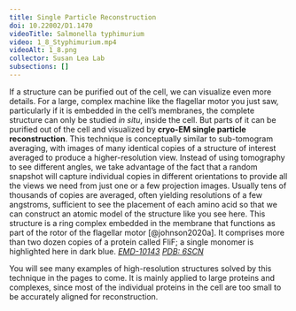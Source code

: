 ```yaml
---
title: Single Particle Reconstruction
doi: 10.22002/D1.1470
videoTitle: Salmonella typhimurium
video: 1_8_Styphimurium.mp4
videoAlt: 1_8.png
collector: Susan Lea Lab
subsections: []
---
```


If a structure can be purified out of the cell, we can visualize even more details. For a large, complex machine like the flagellar motor you just saw, particularly if it is embedded in the cell’s membranes, the complete structure can only be studied *in situ*, inside the cell. But parts of it can be purified out of the cell and visualized by **cryo-EM single particle reconstruction**. This technique is conceptually similar to sub-tomogram averaging, with images of many identical copies of a structure of interest  averaged to produce a higher-resolution view. Instead of using tomography to see different angles, we take advantage of the fact that a random snapshot will capture individual copies in different orientations to provide all the views we need from just one or a few projection images. Usually tens of thousands of copies are averaged, often yielding resolutions of a few angstroms, sufficient to see the placement of each amino acid so that we can construct an atomic model of the structure like you see here. This structure is a ring complex embedded in the membrane that functions as part of the rotor of the flagellar motor [@johnson2020a]. It comprises more than two dozen copies of a protein called FliF; a single monomer is highlighted here in dark blue. [*EMD-10143*](https://www.ebi.ac.uk/emdb/entry/10143) [*PDB: 6SCN*](http://rcsb.org/structure/6SCN)

You will see many examples of high-resolution structures solved by this technique in the pages to come. It is mainly applied to large proteins and complexes, since most of the individual proteins in the cell are too small to be accurately aligned for reconstruction.


